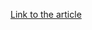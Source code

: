 [Link to the article](https://blogs.blackberry.com/en/2021/05/strong-arming-with-macos-adventures-in-cross-platform-emulation)
